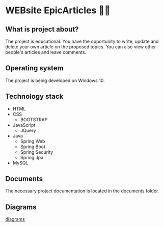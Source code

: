# WEBsite EpicArticles 👩‍💻
## What is project about?
The project is educational. You have the opportunity to write, update and delete your own article on the proposed topics. You can also view other people's articles and leave comments.
## Operating system
The project is being developed on Windows 10.
## Technology stack
* HTML
* CSS
  * BOOTSTRAP
* JavaScript
  * JQuery
* Java
  * Spring Web
  * Spring Boot
  * Spring Security
  * Spring Jpa
* MySQL
## Documents
The necessary project documentation is located in the documents folder.

## Diagrams

<a href="documents/UML diagrams/diagrams.pdf">diagrams</a>

  

